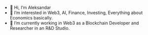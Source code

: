 - 👋 Hi, I’m Aleksandar
- 👀 I’m interested in Web3, AI, Finance, Investing, Everything about Economics basically.
- 🌱 I’m currently working in Web3 as a Blockchain Developer and Researcher in an R&D Studio.

<!---
AleksWork/AleksWork is a ✨ special ✨ repository because its `README.md` (this file) appears on your GitHub profile.
You can click the Preview link to take a look at your changes.
--->
